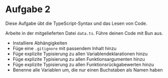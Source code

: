 # Aufgabe 2

Diese Aufgabe übt die TypeScript-Syntax und das Lesen von Code.

Arbeite in der mitgelieferten Datei `data.ts`. Führe deinen Code mit Bun aus.

- Installiere Abhängigkeiten
- Füge eine `.gitignore` mit passendem Inhalt hinzu
- Füge explizite Typisierung zu allen Variablendeklarationen hinzu
- Füge explizite Typisierung zu allen Funktionsargumenten hinzu
- Füge explizite Typisierung zu allen Funktionsrückgabewerten hinzu
- Benenne alle Variablen um, die nur einen Buchstaben als Namen haben
